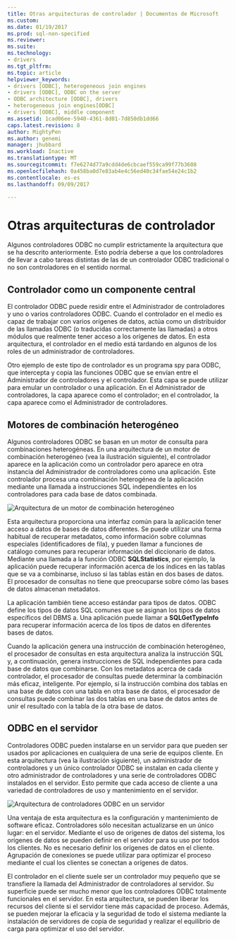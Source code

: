 ```yaml
---
title: Otras arquitecturas de controlador | Documentos de Microsoft
ms.custom: 
ms.date: 01/19/2017
ms.prod: sql-non-specified
ms.reviewer: 
ms.suite: 
ms.technology:
- drivers
ms.tgt_pltfrm: 
ms.topic: article
helpviewer_keywords:
- drivers [ODBC], heterogeneous join engines
- drivers [ODBC], ODBC on the server
- ODBC architecture [ODBC], drivers
- heterogeneous join engines[ODBC]
- drivers [ODBC], middle component
ms.assetid: 1cad06ee-5940-4361-8d01-7d850db1dd66
caps.latest.revision: 8
author: MightyPen
ms.author: genemi
manager: jhubbard
ms.workload: Inactive
ms.translationtype: MT
ms.sourcegitcommit: f7e6274d77a9cdd4de6cbcaef559ca99f77b3608
ms.openlocfilehash: 0a458ba0d7e83ab4e4c56ed40c34fae54e24c1b2
ms.contentlocale: es-es
ms.lasthandoff: 09/09/2017

---
```

# <a name="other-driver-architectures"></a>Otras arquitecturas de controlador
Algunos controladores ODBC no cumplir estrictamente la arquitectura que se ha descrito anteriormente. Esto podría deberse a que los controladores de llevar a cabo tareas distintas de las de un controlador ODBC tradicional o no son controladores en el sentido normal.  
  
## <a name="driver-as-a-middle-component"></a>Controlador como un componente central  
 El controlador ODBC puede residir entre el Administrador de controladores y uno o varios controladores ODBC. Cuando el controlador en el medio es capaz de trabajar con varios orígenes de datos, actúa como un distribuidor de las llamadas ODBC (o traducidas correctamente las llamadas) a otros módulos que realmente tener acceso a los orígenes de datos. En esta arquitectura, el controlador en el medio está tardando en algunos de los roles de un administrador de controladores.  
  
 Otro ejemplo de este tipo de controlador es un programa spy para ODBC, que intercepta y copia las funciones ODBC que se envían entre el Administrador de controladores y el controlador. Esta capa se puede utilizar para emular un controlador o una aplicación. En el Administrador de controladores, la capa aparece como el controlador; en el controlador, la capa aparece como el Administrador de controladores.  
  
## <a name="heterogeneous-join-engines"></a>Motores de combinación heterogéneo  
 Algunos controladores ODBC se basan en un motor de consulta para combinaciones heterogéneas. En una arquitectura de un motor de combinación heterogéneo (vea la ilustración siguiente), el controlador aparece en la aplicación como un controlador pero aparece en otra instancia del Administrador de controladores como una aplicación. Este controlador procesa una combinación heterogénea de la aplicación mediante una llamada a instrucciones SQL independientes en los controladores para cada base de datos combinada.  
  
 ![Arquitectura de un motor de combinación heterogéneo](../../odbc/reference/media/fig3-4.gif "fig3-4")  
  
 Esta arquitectura proporciona una interfaz común para la aplicación tener acceso a datos de bases de datos diferentes. Se puede utilizar una forma habitual de recuperar metadatos, como información sobre columnas especiales (identificadores de fila), y pueden llamar a funciones de catálogo comunes para recuperar información del diccionario de datos. Mediante una llamada a la función ODBC **SQLStatistics**, por ejemplo, la aplicación puede recuperar información acerca de los índices en las tablas que se va a combinarse, incluso si las tablas están en dos bases de datos. El procesador de consultas no tiene que preocuparse sobre cómo las bases de datos almacenan metadatos.  
  
 La aplicación también tiene acceso estándar para tipos de datos. ODBC define los tipos de datos SQL comunes que se asignan los tipos de datos específicos del DBMS a. Una aplicación puede llamar a **SQLGetTypeInfo** para recuperar información acerca de los tipos de datos en diferentes bases de datos.  
  
 Cuando la aplicación genera una instrucción de combinación heterogéneo, el procesador de consultas en esta arquitectura analiza la instrucción SQL y, a continuación, genera instrucciones de SQL independientes para cada base de datos que combinarse. Con los metadatos acerca de cada controlador, el procesador de consultas puede determinar la combinación más eficaz, inteligente. Por ejemplo, si la instrucción combina dos tablas en una base de datos con una tabla en otra base de datos, el procesador de consultas puede combinar las dos tablas en una base de datos antes de unir el resultado con la tabla de la otra base de datos.  
  
## <a name="odbc-on-the-server"></a>ODBC en el servidor  
 Controladores ODBC pueden instalarse en un servidor para que pueden ser usados por aplicaciones en cualquiera de una serie de equipos cliente. En esta arquitectura (vea la ilustración siguiente), un administrador de controladores y un único controlador ODBC se instalan en cada cliente y otro administrador de controladores y una serie de controladores ODBC instalados en el servidor. Esto permite que cada acceso de cliente a una variedad de controladores de uso y mantenimiento en el servidor.  
  
 ![Arquitectura de controladores ODBC en un servidor](../../odbc/reference/media/fig3-5.gif "FIG3-5")  
  
 Una ventaja de esta arquitectura es la configuración y mantenimiento de software eficaz. Controladores sólo necesitan actualizarse en un único lugar: en el servidor. Mediante el uso de orígenes de datos del sistema, los orígenes de datos se pueden definir en el servidor para su uso por todos los clientes. No es necesario definir los orígenes de datos en el cliente. Agrupación de conexiones se puede utilizar para optimizar el proceso mediante el cual los clientes se conectan a orígenes de datos.  
  
 El controlador en el cliente suele ser un controlador muy pequeño que se transfiere la llamada del Administrador de controladores al servidor. Su superficie puede ser mucho menor que los controladores ODBC totalmente funcionales en el servidor. En esta arquitectura, se pueden liberar los recursos del cliente si el servidor tiene más capacidad de proceso. Además, se pueden mejorar la eficacia y la seguridad de todo el sistema mediante la instalación de servidores de copia de seguridad y realizar el equilibrio de carga para optimizar el uso del servidor.

